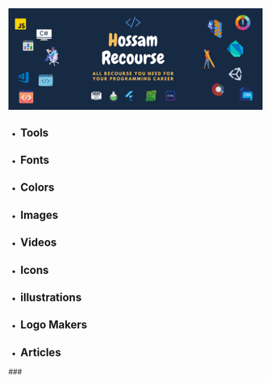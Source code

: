 <img src='Images/HossamResources.png'/>

<ul>
  <li>
    <h2>Tools</h2>
  </li>
</ul>

<ul>
  <li>
    <h2>Fonts</h2>
  </li>
</ul>

<ul>
  <li>
    <h2>Colors</h2>
  </li>
</ul>

<ul>
  <li>
    <h2>Images</h2>
  </li>
</ul>

<ul>
  <li>
    <h2>Videos</h2>
  </li>
</ul>

<ul>
  <li>
    <h2>Icons</h2>
  </li>
</ul>

<ul>
  <li>
    <h2>illustrations</h2>
  </li>
</ul>

<ul>
  <li>
    <h2>Logo Makers</h2>
  </li>
</ul>

<ul>
  <li>
    <h2>Articles</h2>
  </li>
</ul>
### 
